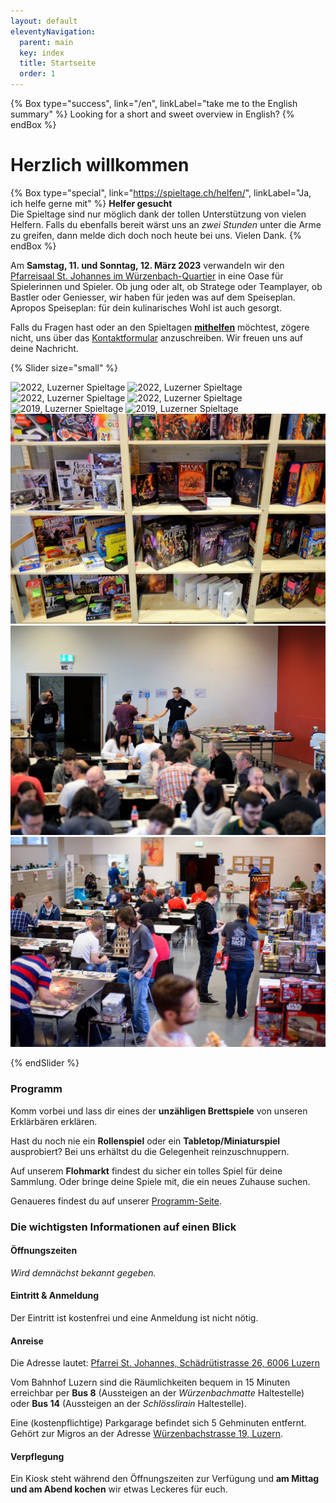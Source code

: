 ```yaml
---
layout: default
eleventyNavigation:
  parent: main
  key: index
  title: Startseite
  order: 1
---
```


{% Box type="success", link="/en", linkLabel="take me to the English summary" %}
Looking for a short and sweet overview in English?
{% endBox %}

# Herzlich willkommen

{% Box type="special", link="https://spieltage.ch/helfen/", linkLabel="Ja, ich helfe gerne mit" %}
**Helfer gesucht**\
Die Spieltage sind nur möglich dank der tollen Unterstützung von vielen Helfern. Falls du ebenfalls bereit wärst uns an _zwei Stunden_ unter die Arme zu greifen, dann melde dich doch noch heute bei uns. Vielen Dank.
{% endBox %}

Am **Samstag, 11. und Sonntag, 12. März 2023** verwandeln wir den [Pfarreisaal St. Johannes im Würzenbach-Quartier](https://www.google.com/maps/place/Katholische+Pfarrei+St.+Johannes+Luzern+-+W%C3%BCrzenbach/@47.0557335,8.3467125,18z/data=!4m5!3m4!1s0x478ffbe4a1717e11:0x63ba1cf90c4e4c46!8m2!3d47.055803!4d8.3448403) in eine Oase für Spielerinnen und Spieler. Ob jung oder alt, ob Stratege oder Teamplayer, ob Bastler oder Geniesser, wir haben für jeden was auf dem Speiseplan. Apropos Speiseplan: für dein kulinarisches Wohl ist auch gesorgt.

Falls du Fragen hast oder an den Spieltagen [**mithelfen**](/helfen) möchtest, zögere nicht, uns über das [Kontaktformular](/kontakt) anzuschreiben. Wir freuen uns auf deine Nachricht.

{% Slider size="small" %}

![2022, Luzerner Spieltage](./images/2022-spieltage-01.jpg)
![2022, Luzerner Spieltage](./images/2022-spieltage-04.jpg)
![2022, Luzerner Spieltage](./images/2022-spieltage-03.jpg)
![2022, Luzerner Spieltage](./images/2022-spieltage-02.jpg)
![2019, Luzerner Spieltage](./images/2019-spieltage-07.jpg)
![2019, Luzerner Spieltage](./images/2019-spieltage-03.jpg)
![2018, Luzerner Spieltage](./images/2018-spieltage-01.jpg)
![2017, Luzerner Spieltage](./images/2017-spieltage-01.jpg)
![2016, Luzerner Spieltage](./images/2016-spieltage-05.jpg)

{% endSlider %}

### Programm

Komm vorbei und lass dir eines der **unzähligen Brettspiele** von unseren Erklärbären erklären.

Hast du noch nie ein **Rollenspiel** oder ein **Tabletop/Miniaturspiel** ausprobiert? Bei uns erhältst du die Gelegenheit reinzuschnuppern.

Auf unserem **Flohmarkt** findest du sicher ein tolles Spiel für deine Sammlung. Oder bringe deine Spiele mit, die ein neues Zuhause suchen.

Genaueres findest du auf unserer [Programm-Seite](/programm).

### Die wichtigsten Informationen auf einen Blick

#### Öffnungszeiten

_Wird demnächst bekannt gegeben._

#### Eintritt & Anmeldung

Der Eintritt ist kostenfrei und eine Anmeldung ist nicht nötig.

#### Anreise

Die Adresse lautet: [Pfarrei St. Johannes, Schädrütistrasse 26, 6006 Luzern](https://www.google.com/maps/place/Katholische+Pfarrei+St.+Johannes+Luzern+-+W%C3%BCrzenbach/@47.0557335,8.3467125,18z/data=!4m5!3m4!1s0x478ffbe4a1717e11:0x63ba1cf90c4e4c46!8m2!3d47.055803!4d8.3448403)

Vom Bahnhof Luzern sind die Räumlichkeiten bequem in 15 Minuten erreichbar per **Bus 8** (Aussteigen an der _Würzenbachmatte_ Haltestelle) oder **Bus 14** (Aussteigen an der _Schlösslirain_ Haltestelle).

Eine (kostenpflichtige) Parkgarage befindet sich 5 Gehminuten entfernt. Gehört zur Migros an der Adresse [Würzenbachstrasse 19, Luzern](https://www.google.com/maps/place/Migros+Supermarkt/@47.0548083,8.3433408,18.5z/data=!4m5!3m4!1s0x478ffb4e3b438fcf:0x44bae0889972cca5!8m2!3d47.0550141!4d8.3437071).

#### Verpflegung

Ein Kiosk steht während den Öffnungszeiten zur Verfügung und **am Mittag und am Abend kochen** wir etwas Leckeres für euch.
